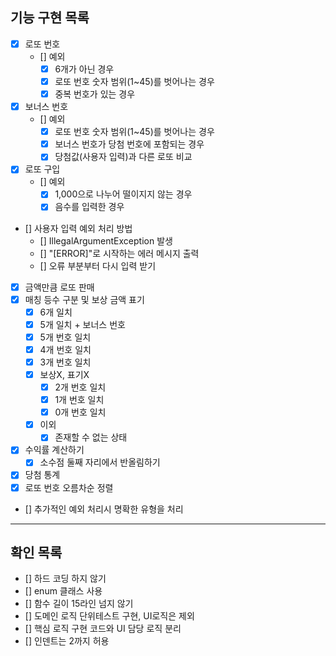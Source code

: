 ## 기능 구현 목록

- [x] 로또 번호
  - [] 예외 
    - [x] 6개가 아닌 경우
    - [x] 로또 번호 숫자 범위(1~45)를 벗어나는 경우
    - [x] 중복 번호가 있는 경우
- [x] 보너스 번호
  - [] 예외 
    - [x] 로또 번호 숫자 범위(1~45)를 벗어나는 경우
    - [x] 보너스 번호가 당첨 번호에 포함되는 경우
    - [x] 당첨값(사용자 입력)과 다른 로또 비교
- [x] 로또 구입
  - [] 예외
    - [x] 1,000으로 나누어 떨이지지 않는 경우
    - [x] 음수를 입력한 경우
- [] 사용자 입력 예외 처리 방법
  - [] IllegalArgumentException 발생
  - [] "[ERROR]"로 시작하는 에러 메시지 출력
  - [] 오류 부분부터 다시 입력 받기
- [x] 금액만큼 로또 판매
- [x] 매칭 등수 구분 및 보상 금액 표기
  - [x] 6개 일치
  - [x] 5개 일치 + 보너스 번호
  - [x] 5개 번호 일치
  - [x] 4개 번호 일치
  - [x] 3개 번호 일치
  - [x] 보상X, 표기X
    - [x] 2개 번호 일치
    - [x] 1개 번호 일치
    - [x] 0개 번호 일치
  - [x] 이외 
    - [x] 존재할 수 없는 상태 
- [x] 수익률 계산하기
  - [x] 소수점 둘째 자리에서 반올림하기
- [x] 당첨 통계
- [x] 로또 번호 오름차순 정렬
- [] 추가적인 예외 처리시 명확한 유형을 처리
----
## 확인 목록
- [] 하드 코딩 하지 않기
- [] enum 클래스 사용
- [] 함수 길이 15라인 넘지 않기
- [] 도메인 로직 단위테스트 구현, UI로직은 제외
- [] 핵심 로직 구현 코드와 UI 담당 로직 분리
- [] 인덴트는 2까지 허용
  